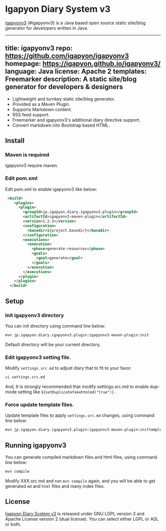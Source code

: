 Igapyon Diary System v3
=======================

[igapyonv3](https://github.com/igapyon/igapyonv3) (#igapyonv3) is a Java based open source static site/blog generator for developers written in Java.

---
title: igapyonv3
repo: https://github.com/igapyon/igapyonv3
homepage: https://igapyon.github.io/igapyonv3/
language: Java
license: Apache 2
templates: Freemarker
description: A static site/blog generator for developers & designers
---

* Lightweight and turnkey static site/blog generator.
* Provided as a Maven Plugin.
* Supports Markdown content.
* RSS feed support.
* Freemarker and igapyonv3's additional diary directive support.
* Convert markdown into Bootstrap based HTML.

## Install

### Maven is required

igapyonv3 require maven.

### Edit pom.xml

Edit pom.xml to enable igapyonv3 like below:

```xml
 <build>
    <plugins>
      <plugin>
        <groupId>jp.igapyon.diary.igapyonv3.plugin</groupId>
        <artifactId>igapyonv3-maven-plugin</artifactId>
        <version>1.2.3</version>
        <configuration>
          <basedir>${project.basedir}</basedir>
        </configuration>
        <executions>
          <execution>
            <phase>generate-resources</phase>
            <goals>
              <goal>generate</goal>
            </goals>
          </execution>
        </executions>
      </plugin>
    </plugins>
  </build>
```

## Setup

### Init igapyonv3 directory

You can init directory using command line below:

```sh
mvn jp.igapyon.diary.igapyonv3.plugin:igapyonv3-maven-plugin:init
```

Default directory will be your current directory.

### Edit igapyonv3 setting file.

Modify `settings.src.md` to adjust diary that to fit to your favor.

```sh
vi settings.src.md
```

And, It is strongly recommended that modify settings.src.md to enable dup-mode setting like `${setDuplicatefakehtmlmd("true")}` .

### Force update template files.

Update template files to apply `settings.src.md` changes, using command line below:

```sh
mvn jp.igapyon.diary.igapyonv3.plugin:igapyonv3-maven-plugin:inittemplate
```

## Running igapyonv3

You can generate compiled markdown files and html files, using command line below:

```sh
mvn compile
```

Modify XXX.src.md and run `mvn compile` again, and you will be able to get generated `md` and `html` files and many index files.

## License

[Igapyon Diary System v3](https://github.com/igapyon/igapyonv3) is released under GNU LGPL version 3 and Apache License version 2 (dual license). 
You can select either LGPL or ASL or both. 
